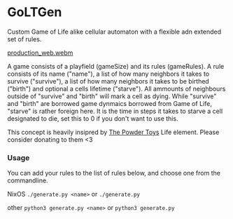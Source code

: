 # GoLTGen

Custom Game of Life alike cellular automaton with a flexible adn extended set of rules.

[production_web.webm](https://user-images.githubusercontent.com/7141239/230789976-2c1fab93-3d73-41d3-bd40-d1ee3da4c4eb.webm)


A game consists of a playfield (gameSize) and its rules (gameRules). A rule consists of its name ("name"), a list of how many neighbors it takes to survive ("survive"), a list of how many neighbors it takes to be birthed ("birth") and optional a cells lifetime ("starve"). All ammounts of neighbours outside of "survive" and "birth" will mark a cell as dying. While "survive" and "birth" are borrowed game dynmaics borrowed from Game of Life, "starve" is rather foreign here. It is the time in steps it takes to starve a cell designated to die, set this to 0 if you don't want to use this.

This concept is heavily insipred by [The Powder Toys](https://powdertoy.co.uk/Wiki/W/Element:LIFE.html) Life element. Please consider donating to them <3

### Usage

You can add your rules to the list of rules below, and choose one from the commandline.

NixOS `./generate.py <name>` or `./generate.py`

other `python3 generate.py <name>` or `python3 generate.py`
